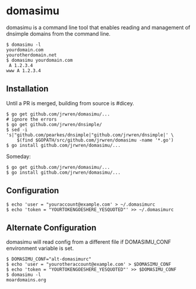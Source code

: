 domasimu
========

domasimu is a command line tool that enables reading and management of dnsimple domains from the command line.

    $ domasimu -l
    yourdomain.com
    yourotherdomain.net
    $ domasimu yourdomain.com
     A 1.2.3.4
    www A 1.2.3.4



Installation
------------
Until a PR is merged, building from source is #dicey.

    $ go get github.com/jrwren/domasimu/...
    # ignore the errors
    $ go get github.com/jrwren/dnsimple/
    $ sed -i  's|"github.com/pearkes/dnsimple|"github.com/jrwren/dnsimple|' \
        $(find $GOPATH/src/github.com/jrwren/domasimu -name '*.go')
    $ go install github.com/jrwren/domasimu/...
    
Someday:

    $ go get github.com/jrwren/domasimu/...
    $ go install github.com/jrwren/domasimu/...
    
Configuration
-------------

    $ echo 'user = "youraccount@example.com' > ~/.domasimurc
    $ echo 'token = "YOURTOKENGOESHERE_YESQUOTED"' >> ~/.domasimurc

Alternate Configuration
-----------------------
domasimu will read config from a different file if DOMASIMU_CONF environment variable is set.

    $ DOMASIMU_CONF="alt-domasimurc"
    $ echo 'user = "yourotheraccount@example.com' > $DOMASIMU_CONF
    $ echo 'token = "YOURTOKENGOESHERE_YESQUOTED"' >> $DOMASIMU_CONF
    $ domasimu -l
    moardomains.org

